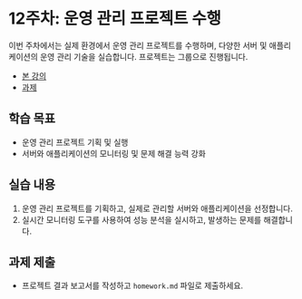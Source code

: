 # 12주차: 운영 관리 프로젝트 수행

이번 주차에서는 실제 환경에서 운영 관리 프로젝트를 수행하며, 다양한 서버 및 애플리케이션의 운영 관리 기술을 실습합니다. 프로젝트는 그룹으로 진행됩니다.

- [본 강의](./lesson.md)
- [과제](./homework.md)

## 학습 목표
- 운영 관리 프로젝트 기획 및 실행
- 서버와 애플리케이션의 모니터링 및 문제 해결 능력 강화

## 실습 내용
1. 운영 관리 프로젝트를 기획하고, 실제로 관리할 서버와 애플리케이션을 선정합니다.
2. 실시간 모니터링 도구를 사용하여 성능 분석을 실시하고, 발생하는 문제를 해결합니다.

## 과제 제출
- 프로젝트 결과 보고서를 작성하고 `homework.md` 파일로 제출하세요.
